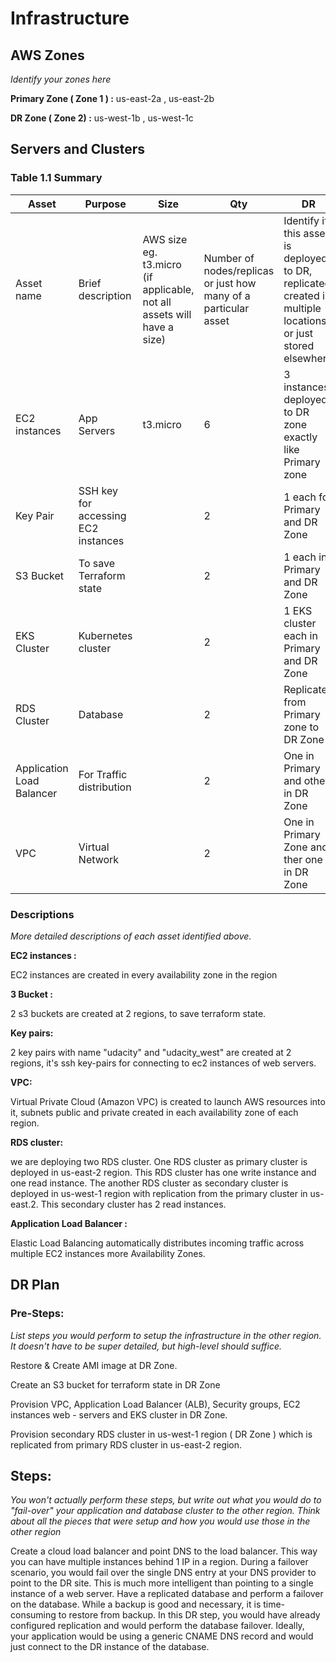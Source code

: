 # Infrastructure

## AWS Zones
_Identify your zones here_

**Primary Zone ( Zone 1 ) :** us-east-2a , us-east-2b

**DR Zone ( Zone 2)  :** us-west-1b , us-west-1c

## Servers and Clusters

### Table 1.1 Summary
| Asset      | Purpose           | Size                                                                   | Qty                                                             | DR                                                                                                           |
|------------|-------------------|------------------------------------------------------------------------|-----------------------------------------------------------------|--------------------------------------------------------------------------------------------------------------|
| Asset name | Brief description | AWS size eg. t3.micro (if applicable, not all assets will have a size) | Number of nodes/replicas or just how many of a particular asset | Identify if this asset is deployed to DR, replicated, created in multiple locations or just stored elsewhere |
| EC2 instances |  App Servers  |     t3.micro                       |     6                               |    3 instances deployed to DR zone exactly like Primary zone       |
|Key Pair | SSH key for accessing EC2 instances |  | 2  | 1 each for Primary and DR Zone |
|S3 Bucket|  To save Terraform state |   |  2 |      1 each in Primary and DR Zone |
| EKS Cluster |  Kubernetes cluster |  | 2 | 1 EKS cluster each in Primary and DR Zone | 
| RDS Cluster | Database |  | 2 | Replicated from Primary zone to DR Zone    |
| Application Load Balancer | For Traffic distribution |   | 2  | One in Primary and other in DR Zone |
| VPC |  Virtual Network |   | 2  | One in Primary Zone and ther one in DR Zone|

### Descriptions
_More detailed descriptions of each asset identified above._


**EC2 instances :**

EC2 instances are created in every availability zone in the region

**3 Bucket :**

2 s3 buckets are created at 2 regions, to save terraform state.

**Key pairs:**

2 key pairs with name "udacity" and "udacity_west" are created at 2 regions, it's ssh key-pairs for connecting to ec2 instances of web servers.

**VPC:**

Virtual Private Cloud (Amazon VPC) is created to launch AWS resources into it, subnets public and private created in each availability zone of each region.

**RDS cluster:**

we are deploying two RDS cluster. One RDS cluster as primary cluster is deployed in us-east-2 region. This RDS cluster has one write instance and one read instance. The another RDS cluster as secondary cluster is deployed in us-west-1 region with replication from the primary cluster in us-east.2. This secondary cluster has 2 read instances.

**Application Load Balancer :**

Elastic Load Balancing automatically distributes incoming traffic across multiple EC2 instances more Availability Zones.


## DR Plan
### Pre-Steps:
_List steps you would perform to setup the infrastructure in the other region. It doesn't have to be super detailed, but high-level should suffice._

Restore & Create AMI image at DR Zone.

Create an S3 bucket for terraform state in DR Zone

Provision VPC, Application Load Balancer (ALB), Security groups, EC2 instances web - servers and EKS cluster in DR Zone.

Provision secondary RDS cluster in us-west-1 region ( DR Zone ) which is replicated from primary RDS cluster in us-east-2 region.

## Steps:
_You won't actually perform these steps, but write out what you would do to "fail-over" your application and database cluster to the other region. Think about all the pieces that were setup and how you would use those in the other region_

Create a cloud load balancer and point DNS to the load balancer. This way you can have multiple instances behind 1 IP in a region. 
During a failover scenario, you would fail over the single DNS entry at your DNS provider to point to the DR site. This is much more intelligent than pointing to a single instance of a web server. 
Have a replicated database and perform a failover on the database. 
While a backup is good and necessary, it is time-consuming to restore from backup. 
In this DR step, you would have already configured replication and would perform the database failover. Ideally, your application would be using a generic CNAME DNS record and would just connect to the DR instance of the database.
